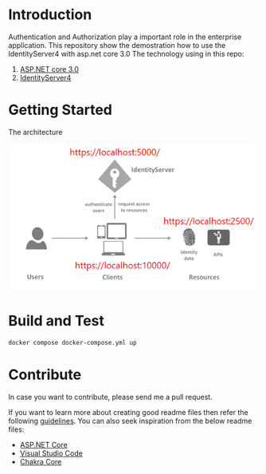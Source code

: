 # Introduction 
Authentication and Authorization play a important role in the enterprise application. This repository show the demostration how to use the IdentityServer4 with asp.net core 3.0
The technology using in this repo:
1. [ASP.NET core 3.0](https://dotnet.microsoft.com/download/dotnet-core/3.0)
2. [IdentityServer4](http://docs.identityserver.io/en/latest/)

# Getting Started
The architecture

![Architecture](/images/demo.png "Architecture")

# Build and Test
```sh
docker compose docker-compose.yml up
```

# Contribute
In case you want to contribute, please send me a pull request.

If you want to learn more about creating good readme files then refer the following [guidelines](https://www.visualstudio.com/en-us/docs/git/create-a-readme). You can also seek inspiration from the below readme files:
- [ASP.NET Core](https://github.com/aspnet/Home)
- [Visual Studio Code](https://github.com/Microsoft/vscode)
- [Chakra Core](https://github.com/Microsoft/ChakraCore)